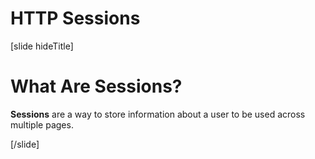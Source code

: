 # HTTP Sessions 

[slide hideTitle]
# What Are Sessions?

**Sessions** are a way to store information about a user to be used across ​multiple pages​.

[/slide]
